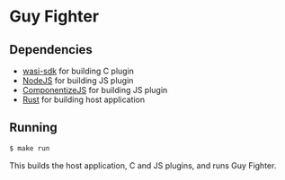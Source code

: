 # Guy Fighter

## Dependencies

- [wasi-sdk](https://github.com/WebAssembly/wasi-sdk) for building C plugin
- [NodeJS](https://nodejs.org/en/download) for building JS plugin
- [ComponentizeJS](https://github.com/bytecodealliance/ComponentizeJS) for building JS plugin
- [Rust](https://www.rust-lang.org/tools/install) for building host application

## Running

```bash
$ make run
```

This builds the host application, C and JS plugins, and runs Guy Fighter.
